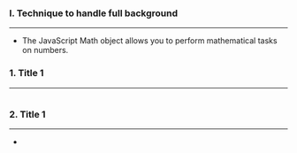 
### I. Technique to handle full background
---
- The JavaScript Math object allows you to perform mathematical tasks on numbers.

### 1. Title 1
---

```javascript

```

### 2. Title 1
---
- 

```javascript

```

